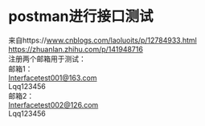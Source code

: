 # postman进行接口测试
来自https://www.cnblogs.com/laoluoits/p/12784933.html  
https://zhuanlan.zhihu.com/p/141948716  
注册两个邮箱用于测试：  
邮箱1：  
Interfacetest001@163.com   
Lqq123456   
邮箱2：  
Interfacetest002@126.com  
Lqq123456   